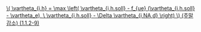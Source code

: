 <a href="/eco2_guide_center/1.%20ECO2%20Logic%20Guide/Hee1_Equation_List.html" class="equation-link" target="_blank" rel="noopener noreferrer">
  \( \vartheta_{i,h} = \max \left( \vartheta_{i,h.soll} - f_{ue} (\vartheta_{i,h.soll} - \vartheta_e), \ \vartheta_{i,h.soll} - \Delta \vartheta_{i,NA,d} \right) \)  <span class="note">(주말감소)</span> <span class="eq-number">(1.1.2-9)</span>
</a>
